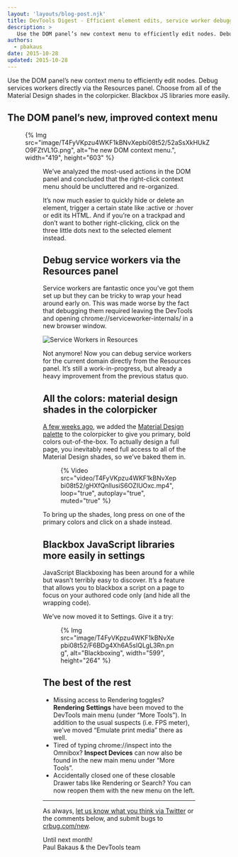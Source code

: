 ```yaml
---
layout: 'layouts/blog-post.njk'
title: DevTools Digest - Efficient element edits, service worker debugging, and material design shades
description: >
   Use the DOM panel’s new context menu to efficiently edit nodes. Debug services workers directly via the Resources panel. Choose from all of the Material Design shades in the colorpicker. Blackbox JS libraries more easily.
authors:
  - pbakaus
date: 2015-10-28
updated: 2015-10-28
---
```


Use the DOM panel’s new context menu to efficiently edit nodes. Debug services workers directly via the Resources panel. Choose from all of the Material Design shades in the colorpicker. Blackbox JS libraries more easily.

## The DOM panel’s new, improved context menu

<figure>
{% Img src="image/T4FyVKpzu4WKF1kBNvXepbi08t52/52aSsXkHUkZO9FZtVL1G.png", alt="he new DOM context menu.", width="419", height="603" %}
<figure>
We’ve analyzed the most-used actions in the DOM panel and concluded that the right-click context menu should be uncluttered and re-organized.

It’s now much easier to quickly hide or delete an element, trigger a certain state like :active or :hover or edit its HTML. And if you’re on a trackpad and don’t want to bother right-clicking, click on the three little dots next to the selected element instead.

## Debug service workers via the Resources panel

Service workers are fantastic once you’ve got them set up but they can be tricky to wrap your head around early on. This was made worse by the fact that debugging them required leaving the DevTools and opening chrome://serviceworker-internals/ in a new browser window.

![Service Workers in Resources](https://developers.google.com/web/updates/images/2015/10/devtools-service-workers.png)

Not anymore! Now you can debug service workers for the current domain directly from the Resources panel. It’s still a work-in-progress, but already a heavy improvement from the previous status quo.

## All the colors: material design shades in the colorpicker

[A few weeks ago](https://developers.google.com/web/updates/2015/08/devtools-digest-aggregated-timeline-details), we added the [Material Design palette](https://www.google.com/design/spec/style/color.html#color-color-palette) to the colorpicker to give you primary, bold colors out-of-the-box. To actually design a full page, you inevitably need full access to all of the Material Design shades, so we’ve baked them in.

<figure>
{% Video src="video/T4FyVKpzu4WKF1kBNvXepbi08t52/gHXfQnllusiS6OZIUOxc.mp4", loop="true", autoplay="true", muted="true" %}
</figure>

To bring up the shades, long press on one of the primary colors and click on a shade instead.

## Blackbox JavaScript libraries more easily in settings

JavaScript Blackboxing has been around for a while but wasn’t terribly easy to discover. It’s a feature that allows you to blackbox a script on a page to focus on your authored code only (and hide all the wrapping code).

We’ve now moved it to Settings. Give it a try:

<figure>
{% Img src="image/T4FyVKpzu4WKF1kBNvXepbi08t52/F6BDg4Xh6A5sIQLgL3Rn.png", alt="Blackboxing", width="599", height="264" %}
</figure>

## The best of the rest

  * Missing access to Rendering toggles? **Rendering Settings** have been moved to the DevTools main menu (under “More Tools”). In addition to the usual suspects (i.e. FPS meter), we’ve moved “Emulate print media” there as well.
  * Tired of typing chrome://inspect into the Omnibox? **Inspect Devices** can now also be found in the new main menu under “More Tools”.
  * Accidentally closed one of these closable Drawer tabs like Rendering or Search? You can now reopen them with the new menu on the left.

- - -

As always, [let us know what you think via 
Twitter](https://twitter.com/intent/tweet?text=%40ChromeDevTools) or the 
comments below, and submit bugs to [crbug.com/new](https://crbug.com/new).

Until next month!  
Paul Bakaus & the DevTools team


